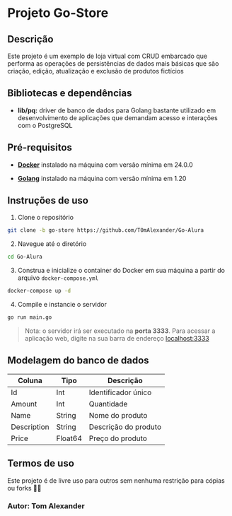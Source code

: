 # Projeto Go-Store

## Descrição

Este projeto é um exemplo de loja virtual com CRUD embarcado que performa as operações de persistências de dados mais básicas que são criação, edição, atualização e exclusão de produtos fictícios

## Bibliotecas e dependências

- **lib/pq:** driver de banco de dados para Golang bastante utilizado em desenvolvimento de aplicações que demandam acesso e interações com o PostgreSQL

## Pré-requisitos

- **[Docker](https://docs.docker.com/get-docker/)** instalado na máquina com versão mínima em 24.0.0

- **[Golang](https://go.dev/dl/)** instalado na máquina com versão mínima em 1.20

## Instruções de uso

1. Clone o repositório

```bash
git clone -b go-store https://github.com/T0mAlexander/Go-Alura
```

2. Navegue até o diretório

```bash
cd Go-Alura
```

3. Construa e inicialize o container do Docker em sua máquina a partir do arquivo `docker-compose.yml`

```bash
docker-compose up -d
```

4. Compile e instancie o servidor

```bash
go run main.go
```

> Nota: o servidor irá ser executado na **porta 3333**. Para acessar a aplicação web, digite na sua barra de endereço [localhost:3333](http://localhost:3333)

## Modelagem do banco de dados

| Coluna        | Tipo    | Descrição             |
|---------------|---------|-----------------------|
| Id            | Int     | Identificador único   |
| Amount        | Int     | Quantidade            |
| Name          | String  | Nome do produto       |
| Description   | String  | Descrição do produto  |
| Price         | Float64 | Preço do produto      |

## Termos de uso

Este projeto é de livre uso para outros sem nenhuma restrição para cópias ou forks 👍🏻

### Autor: Tom Alexander
